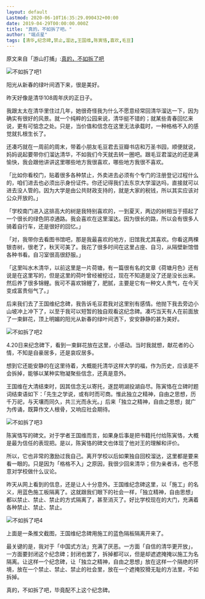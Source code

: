 ```yaml
---
layout: default
Lastmod: 2020-06-10T16:35:29.090432+00:00
date: 2019-04-29T00:00:00.000Z
title: "真的，不如拆了吧。"
author: "端点星"
tags: [清华,纪念碑,禁止,溜达,王国维,陈寅恪,喜欢,毛豆]
---
```


原文来自「游山打捕」:[真的，不如拆了吧](https://mp.weixin.qq.com/s/IfhA4j7NvncDuPL3aves3A)

![不如拆了吧1](https://images.weserv.nl/?url=https%3A//i.loli.net/2019/05/01/5cc9a9687b321.jpg)

阳光从新春的绿叶间洒下来，很是美好。

昨天好像是清华108周年庆的正日子。

我跟太太在清华里住过几年，她很奇怪我为什么不愿意经常回清华溜达一下，因为确实有很好的风景。就一个纯粹的公园来说，清华挺不错的；就某些青春回忆来说，更有可惦念之处。只是，当价值和信念在这里无法承载时，一种格格不入的感觉就扎根生长了。

还凑巧就在一周前的周末，带着小朋友毛豆君去豆瓣书店和万圣书园，顺便就说，妈妈说起要带你们溜达清华，不如我们今天就去转一圈吧。跟毛豆君溜达的还是满愉快，我会跟他讲讲这里哪些地方我很喜欢，哪些地方我很不喜欢。

「比如你看校门，贴着很多各种禁止，外卖进去必须有个专门的注册登记过程什么的，咱们进去也必须出示身份证件。你还记得我们去东京大学溜达吗，直接就可以进去没人管的。因为大学是由公共财政支持的，就是大家的税钱，所以其实应该对公众开放的。」

「学校南门进入这排高大的树是我特别喜欢的，一到夏天，两边的树相当于搭起了一个很长的绿色阴凉通路。我会喜欢在这里溜达。因为很长的路，所以会有很多人骑着自行车，还是很好的回忆。」

「对，我带你去看图书馆吧，那是我最喜欢的地方，旧馆我尤其喜欢。你看这两棵银杏树，很老了，秋天可美了。我花了很多时间在这里占座、自习，从隔壁新馆借各种书看。自习室很高很舒服。」

「这里叫水木清华，以前这里是一片荷塘，有一篇很有名的文章《荷塘月色》还有说是在这里写的，但是这里的荷叶曾经被挖过，现在不知道是没了还是没长出来。然后养了很多锦鲤。我可不喜欢锦鲤了，肥腻，主要是它有一种文人贵气，在今天变成富贵俗气了。」

后来我们去了王国维纪念碑，我告诉毛豆君我对这里别有感情。他抛下我去旁边小山坡冲上冲下了，以至于我可以短暂的独自观看这纪念碑。凑巧当天有人在前面放了一束鲜花，顶上明媚的阳光从新春的绿叶间洒下，安安静静的甚为美好。

![不如拆了吧2](https://images.weserv.nl/?url=https%3A//i.loli.net/2019/05/01/5cc9a97a4b4a7.jpg)

4.20日来纪念碑下，看到一束鲜花放在这里，小感动。当时我就想，献花者的心情，不知是自豪居多，还是哀叹居多。

想到它还能安静的在这里待着，大概能托清华这样大学的福，作为历史，应该是不会拆掉，能够以某种实物凝聚些信念，还真是意外。

王国维在大清结束时，因其信念无以寄托，遂昆明湖投湖自尽。陈寅恪在立碑时题词结束语如下：「先生之学说，或有时而可商。惟此独立之精神，自由之思想，历千万祀，与天壤而同久，共三光而永光。」后来「独立之精神，自由之思想」就广为传诵，既算作文人根骨，又响应社会期待。

![不如拆了吧3](https://images.weserv.nl/?url=https%3A//i.loli.net/2019/05/01/5cc9a98484d2e.jpg)

陈寅恪写的碑文。对于学者王国维而言，如果身后事是把书籍托付给陈寅恪，大概是最为信任的表现把。是以，陈寅恪的碑文也体现了他对王的理解和评价。

所以，它也非常的激励过我自己。离开学校以后如果独自回校溜达，这里都是要来看一眼的。只是因为「格格不入」之原因，我很少回来清华；但为亲者讳，也不愿意对学校做什么议论。

昨天从网上看到的信息，还是让人十分意外。王国维纪念碑这里，以「施工」的名义，用蓝色施工板隔离了。这就跟我们眼下的社会一样，「独立精神，自由思想」都以禁止、禁止、禁止的方式隔离了，甚至消灭了。好比学校现在的大门，充满着各种禁止、禁止、禁止。

![不如拆了吧4](https://images.weserv.nl/?url=https%3A//i.loli.net/2019/05/01/5cc9a987c5ba1.jpg)

上面是一条推文截图，王国维纪念碑用施工的蓝色隔板隔离开来了。

最关键的是，我对于「中国式方法」充满了厌恶。一方面「自信的清华更开放」，一方面要封闭这个纪念碑；封闭也罢了，拆掉都可以，但是却遮遮掩掩以施工为名隔离。让这样一个纪念碑，让「独立之精神，自由之思想」放在这样一个隔绝的环境，放在一个禁止、禁止、禁止的社会里，放在一个遮掩狡猾无耻的方法里，不如拆掉。

真的，不如拆了吧，毕竟配不上这个纪念碑。

